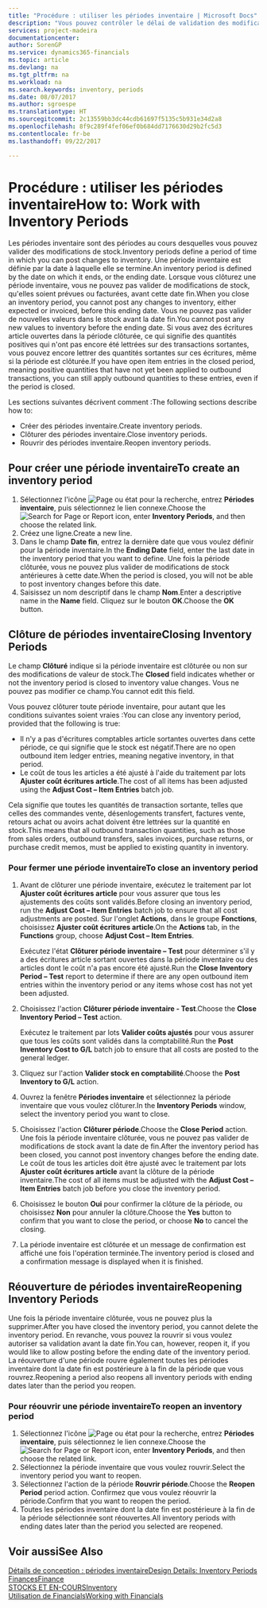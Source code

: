 ```yaml
---
title: "Procédure : utiliser les périodes inventaire | Microsoft Docs"
description: "Vous pouvez contrôler le délai de validation des modifications du stock en définissant des périodes inventaire."
services: project-madeira
documentationcenter: 
author: SorenGP
ms.service: dynamics365-financials
ms.topic: article
ms.devlang: na
ms.tgt_pltfrm: na
ms.workload: na
ms.search.keywords: inventory, periods
ms.date: 08/07/2017
ms.author: sgroespe
ms.translationtype: HT
ms.sourcegitcommit: 2c13559bb3dc44cdb61697f5135c5b931e34d2a8
ms.openlocfilehash: 8f9c289f4fef06ef0b684dd7176630d29b2fc5d3
ms.contentlocale: fr-be
ms.lasthandoff: 09/22/2017

---
```

# <a name="how-to-work-with-inventory-periods"></a><span data-ttu-id="56223-103">Procédure : utiliser les périodes inventaire</span><span class="sxs-lookup"><span data-stu-id="56223-103">How to: Work with Inventory Periods</span></span>
<span data-ttu-id="56223-104">Les périodes inventaire sont des périodes au cours desquelles vous pouvez valider des modifications de stock.</span><span class="sxs-lookup"><span data-stu-id="56223-104">Inventory periods define a period of time in which you can post changes to inventory.</span></span> <span data-ttu-id="56223-105">Une période inventaire est définie par la date à laquelle elle se termine.</span><span class="sxs-lookup"><span data-stu-id="56223-105">An inventory period is defined by the date on which it ends, or the ending date.</span></span> <span data-ttu-id="56223-106">Lorsque vous clôturez une période inventaire, vous ne pouvez pas valider de modifications de stock, qu'elles soient prévues ou facturées, avant cette date fin.</span><span class="sxs-lookup"><span data-stu-id="56223-106">When you close an inventory period, you cannot post any changes to inventory, either expected or invoiced, before this ending date.</span></span> <span data-ttu-id="56223-107">Vous ne pouvez pas valider de nouvelles valeurs dans le stock avant la date fin.</span><span class="sxs-lookup"><span data-stu-id="56223-107">You cannot post any new values to inventory before the ending date.</span></span> <span data-ttu-id="56223-108">Si vous avez des écritures article ouvertes dans la période clôturée, ce qui signifie des quantités positives qui n'ont pas encore été lettrées sur des transactions sortantes, vous pouvez encore lettrer des quantités sortantes sur ces écritures, même si la période est clôturée.</span><span class="sxs-lookup"><span data-stu-id="56223-108">If you have open item entries in the closed period, meaning positive quantities that have not yet been applied to outbound transactions, you can still apply outbound quantities to these entries, even if the period is closed.</span></span>  

<span data-ttu-id="56223-109">Les sections suivantes décrivent comment :</span><span class="sxs-lookup"><span data-stu-id="56223-109">The following sections describe how to:</span></span>  

* <span data-ttu-id="56223-110">Créer des périodes inventaire.</span><span class="sxs-lookup"><span data-stu-id="56223-110">Create inventory periods.</span></span>  
* <span data-ttu-id="56223-111">Clôturer des périodes inventaire.</span><span class="sxs-lookup"><span data-stu-id="56223-111">Close inventory periods.</span></span>  
* <span data-ttu-id="56223-112">Rouvrir des périodes inventaire.</span><span class="sxs-lookup"><span data-stu-id="56223-112">Reopen inventory periods.</span></span>  

## <a name="to-create-an-inventory-period"></a><span data-ttu-id="56223-113">Pour créer une période inventaire</span><span class="sxs-lookup"><span data-stu-id="56223-113">To create an inventory period</span></span>  
1. <span data-ttu-id="56223-114">Sélectionnez l'icône ![Page ou état pour la recherche](media/ui-search/search_small.png "Page ou état pour la recherche"), entrez **Périodes inventaire**, puis sélectionnez le lien connexe.</span><span class="sxs-lookup"><span data-stu-id="56223-114">Choose the ![Search for Page or Report](media/ui-search/search_small.png "Search for Page or Report icon") icon, enter **Inventory Periods**, and then choose the related link.</span></span>  
2. <span data-ttu-id="56223-115">Créez une ligne.</span><span class="sxs-lookup"><span data-stu-id="56223-115">Create a new line.</span></span>  
3. <span data-ttu-id="56223-116">Dans le champ **Date fin**, entrez la dernière date que vous voulez définir pour la période inventaire.</span><span class="sxs-lookup"><span data-stu-id="56223-116">In the **Ending Date** field, enter the last date in the inventory period that you want to define.</span></span> <span data-ttu-id="56223-117">Une fois la période clôturée, vous ne pouvez plus valider de modifications de stock antérieures à cette date.</span><span class="sxs-lookup"><span data-stu-id="56223-117">When the period is closed, you will not be able to post inventory changes before this date.</span></span>  
4. <span data-ttu-id="56223-118">Saisissez un nom descriptif dans le champ **Nom**.</span><span class="sxs-lookup"><span data-stu-id="56223-118">Enter a descriptive name in the **Name** field.</span></span> <span data-ttu-id="56223-119">Cliquez sur le bouton **OK**.</span><span class="sxs-lookup"><span data-stu-id="56223-119">Choose the **OK** button.</span></span>  

## <a name="closing-inventory-periods"></a><span data-ttu-id="56223-120">Clôture de périodes inventaire</span><span class="sxs-lookup"><span data-stu-id="56223-120">Closing Inventory Periods</span></span>  
<span data-ttu-id="56223-121">Le champ **Clôturé** indique si la période inventaire est clôturée ou non sur des modifications de valeur de stock.</span><span class="sxs-lookup"><span data-stu-id="56223-121">The **Closed** field indicates whether or not the inventory period is closed to inventory value changes.</span></span> <span data-ttu-id="56223-122">Vous ne pouvez pas modifier ce champ.</span><span class="sxs-lookup"><span data-stu-id="56223-122">You cannot edit this field.</span></span>  

<span data-ttu-id="56223-123">Vous pouvez clôturer toute période inventaire, pour autant que les conditions suivantes soient vraies :</span><span class="sxs-lookup"><span data-stu-id="56223-123">You can close any inventory period, provided that the following is true:</span></span>  

* <span data-ttu-id="56223-124">Il n'y a pas d'écritures comptables article sortantes ouvertes dans cette période, ce qui signifie que le stock est négatif.</span><span class="sxs-lookup"><span data-stu-id="56223-124">There are no open outbound item ledger entries, meaning negative inventory, in that period.</span></span>  
* <span data-ttu-id="56223-125">Le coût de tous les articles a été ajusté à l'aide du traitement par lots **Ajuster coût écritures article**.</span><span class="sxs-lookup"><span data-stu-id="56223-125">The cost of all items has been adjusted using the **Adjust Cost – Item Entries** batch job.</span></span>  

<span data-ttu-id="56223-126">Cela signifie que toutes les quantités de transaction sortante, telles que celles des commandes vente, désenlogements transfert, factures vente, retours achat ou avoirs achat doivent être lettrées sur la quantité en stock.</span><span class="sxs-lookup"><span data-stu-id="56223-126">This means that all outbound transaction quantities, such as those from sales orders, outbound transfers, sales invoices, purchase returns, or purchase credit memos, must be applied to existing quantity in inventory.</span></span>  

### <a name="to-close-an-inventory-period"></a><span data-ttu-id="56223-127">Pour fermer une période inventaire</span><span class="sxs-lookup"><span data-stu-id="56223-127">To close an inventory period</span></span>  
1. <span data-ttu-id="56223-128">Avant de clôturer une période inventaire, exécutez le traitement par lot **Ajuster coût écritures article** pour vous assurer que tous les ajustements des coûts sont validés.</span><span class="sxs-lookup"><span data-stu-id="56223-128">Before closing an inventory period, run the **Adjust Cost – Item Entries** batch job to ensure that all cost adjustments are posted.</span></span> <span data-ttu-id="56223-129">Sur l'onglet **Actions**, dans le groupe **Fonctions**, choisissez **Ajuster coût écritures article**.</span><span class="sxs-lookup"><span data-stu-id="56223-129">On the **Actions** tab, in the **Functions** group, choose **Adjust Cost – Item Entries**.</span></span>  

     <span data-ttu-id="56223-130">Exécutez l'état **Clôturer période inventaire – Test** pour déterminer s'il y a des écritures article sortant ouvertes dans la période inventaire ou des articles dont le coût n'a pas encore été ajusté.</span><span class="sxs-lookup"><span data-stu-id="56223-130">Run the **Close Inventory Period – Test** report to determine if there are any open outbound item entries within the inventory period or any items whose cost has not yet been adjusted.</span></span>  
2. <span data-ttu-id="56223-131">Choisissez l'action **Clôturer période inventaire - Test**.</span><span class="sxs-lookup"><span data-stu-id="56223-131">Choose the **Close Inventory Period – Test** action.</span></span>  

     <span data-ttu-id="56223-132">Exécutez le traitement par lots **Valider coûts ajustés** pour vous assurer que tous les coûts sont validés dans la comptabilité.</span><span class="sxs-lookup"><span data-stu-id="56223-132">Run the **Post Inventory Cost to G/L** batch job to ensure that all costs are posted to the general ledger.</span></span>  
3. <span data-ttu-id="56223-133">Cliquez sur l'action **Valider stock en comptabilité**.</span><span class="sxs-lookup"><span data-stu-id="56223-133">Choose the **Post Inventory to G/L** action.</span></span>  
4. <span data-ttu-id="56223-134">Ouvrez la fenêtre **Périodes inventaire** et sélectionnez la période inventaire que vous voulez clôturer.</span><span class="sxs-lookup"><span data-stu-id="56223-134">In the **Inventory Periods** window, select the inventory period you want to close.</span></span>  
5. <span data-ttu-id="56223-135">Choisissez l'action **Clôturer période**.</span><span class="sxs-lookup"><span data-stu-id="56223-135">Choose the **Close Period** action.</span></span> <span data-ttu-id="56223-136">Une fois la période inventaire clôturée, vous ne pouvez pas valider de modifications de stock avant la date de fin.</span><span class="sxs-lookup"><span data-stu-id="56223-136">After the inventory period has been closed, you cannot post inventory changes before the ending date.</span></span> <span data-ttu-id="56223-137">Le coût de tous les articles doit être ajusté avec le traitement par lots **Ajuster coût écritures article** avant la clôture de la période inventaire.</span><span class="sxs-lookup"><span data-stu-id="56223-137">The cost of all items must be adjusted with the **Adjust Cost – Item Entries** batch job before you close the inventory period.</span></span>  
6. <span data-ttu-id="56223-138">Choisissez le bouton **Oui** pour confirmer la clôture de la période, ou choisissez **Non** pour annuler la clôture.</span><span class="sxs-lookup"><span data-stu-id="56223-138">Choose the **Yes** button to confirm that you want to close the period, or choose **No** to cancel the closing.</span></span>  
7. <span data-ttu-id="56223-139">La période inventaire est clôturée et un message de confirmation est affiché une fois l'opération terminée.</span><span class="sxs-lookup"><span data-stu-id="56223-139">The inventory period is closed and a confirmation message is displayed when it is finished.</span></span>  

## <a name="reopening-inventory-periods"></a><span data-ttu-id="56223-140">Réouverture de périodes inventaire</span><span class="sxs-lookup"><span data-stu-id="56223-140">Reopening Inventory Periods</span></span>  
<span data-ttu-id="56223-141">Une fois la période inventaire clôturée, vous ne pouvez plus la supprimer.</span><span class="sxs-lookup"><span data-stu-id="56223-141">After you have closed the inventory period, you cannot delete the inventory period.</span></span> <span data-ttu-id="56223-142">En revanche, vous pouvez la rouvrir si vous voulez autoriser sa validation avant la date fin.</span><span class="sxs-lookup"><span data-stu-id="56223-142">You can, however, reopen it, if you would like to allow posting before the ending date of the inventory period.</span></span> <span data-ttu-id="56223-143">La réouverture d'une période rouvre également toutes les périodes inventaire dont la date fin est postérieure à la fin de la période que vous rouvrez.</span><span class="sxs-lookup"><span data-stu-id="56223-143">Reopening a period also reopens all inventory periods with ending dates later than the period you reopen.</span></span>  

### <a name="to-reopen-an-inventory-period"></a><span data-ttu-id="56223-144">Pour réouvrir une période inventaire</span><span class="sxs-lookup"><span data-stu-id="56223-144">To reopen an inventory period</span></span>  
1. <span data-ttu-id="56223-145">Sélectionnez l'icône ![Page ou état pour la recherche](media/ui-search/search_small.png "Page ou état pour la recherche"), entrez **Périodes inventaire**, puis sélectionnez le lien connexe.</span><span class="sxs-lookup"><span data-stu-id="56223-145">Choose the ![Search for Page or Report](media/ui-search/search_small.png "Search for Page or Report icon") icon, enter **Inventory Periods**, and then choose the related link.</span></span>  
2. <span data-ttu-id="56223-146">Sélectionnez la période inventaire que vous voulez rouvrir.</span><span class="sxs-lookup"><span data-stu-id="56223-146">Select the inventory period you want to reopen.</span></span>  
3. <span data-ttu-id="56223-147">Sélectionnez l'action de la période **Rouvrir période**.</span><span class="sxs-lookup"><span data-stu-id="56223-147">Choose the **Reopen Period** period action.</span></span> <span data-ttu-id="56223-148">Confirmez que vous voulez réouvrir la période.</span><span class="sxs-lookup"><span data-stu-id="56223-148">Confirm that you want to reopen the period.</span></span>  
4. <span data-ttu-id="56223-149">Toutes les périodes inventaire dont la date fin est postérieure à la fin de la période sélectionnée sont réouvertes.</span><span class="sxs-lookup"><span data-stu-id="56223-149">All inventory periods with ending dates later than the period you selected are reopened.</span></span>  

## <a name="see-also"></a><span data-ttu-id="56223-150">Voir aussi</span><span class="sxs-lookup"><span data-stu-id="56223-150">See Also</span></span>  
[<span data-ttu-id="56223-151">Détails de conception : périodes inventaire</span><span class="sxs-lookup"><span data-stu-id="56223-151">Design Details: Inventory Periods</span></span>](design-details-inventory-periods.md)  
[<span data-ttu-id="56223-152">Finances</span><span class="sxs-lookup"><span data-stu-id="56223-152">Finance</span></span>](finance.md)  
[<span data-ttu-id="56223-153">STOCKS ET EN-COURS</span><span class="sxs-lookup"><span data-stu-id="56223-153">Inventory</span></span>](inventory-manage-inventory.md)  
[<span data-ttu-id="56223-154">Utilisation de Financials</span><span class="sxs-lookup"><span data-stu-id="56223-154">Working with Financials</span></span>](ui-work-product.md)

